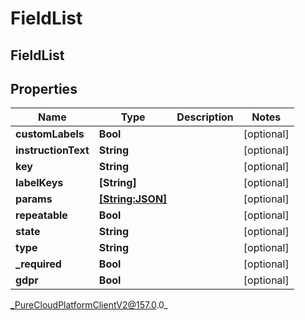 # FieldList

## FieldList

## Properties

|Name | Type | Description | Notes|
|------------ | ------------- | ------------- | -------------|
| **customLabels** | **Bool** |  | [optional] |
| **instructionText** | **String** |  | [optional] |
| **key** | **String** |  | [optional] |
| **labelKeys** | **[String]** |  | [optional] |
| **params** | [**[String:JSON]**](JSON) |  | [optional] |
| **repeatable** | **Bool** |  | [optional] |
| **state** | **String** |  | [optional] |
| **type** | **String** |  | [optional] |
| **_required** | **Bool** |  | [optional] |
| **gdpr** | **Bool** |  | [optional] |



_PureCloudPlatformClientV2@157.0.0_
